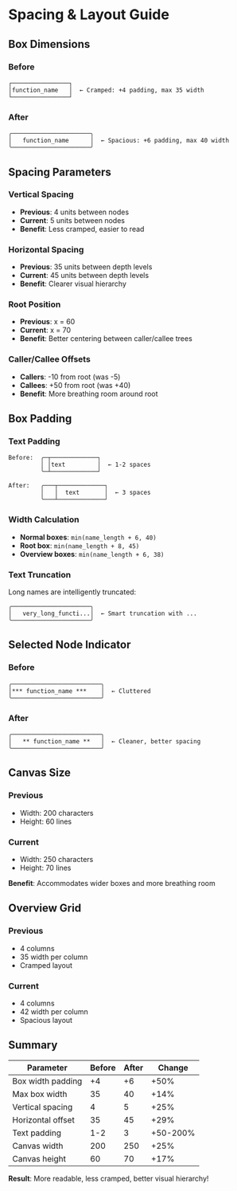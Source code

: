 # Spacing & Layout Guide

## Box Dimensions

### Before
```
┌────────────────┐
│function_name   │  ← Cramped: +4 padding, max 35 width
└────────────────┘
```

### After
```
╭──────────────────────╮
│   function_name      │  ← Spacious: +6 padding, max 40 width
╰──────────────────────╯
```

## Spacing Parameters

### Vertical Spacing
- **Previous**: 4 units between nodes
- **Current**: 5 units between nodes
- **Benefit**: Less cramped, easier to read

### Horizontal Spacing
- **Previous**: 35 units between depth levels
- **Current**: 45 units between depth levels
- **Benefit**: Clearer visual hierarchy

### Root Position
- **Previous**: x = 60
- **Current**: x = 70
- **Benefit**: Better centering between caller/callee trees

### Caller/Callee Offsets
- **Callers**: -10 from root (was -5)
- **Callees**: +50 from root (was +40)
- **Benefit**: More breathing room around root

## Box Padding

### Text Padding
```
Before:  ╭─┬─────────────┐
         │ │text         │  ← 1-2 spaces
         ╰─┴─────────────┘

After:   ╭───┬─────────────┐
         │   │  text       │  ← 3 spaces
         ╰───┴─────────────┘
```

### Width Calculation
- **Normal boxes**: `min(name_length + 6, 40)`
- **Root box**: `min(name_length + 8, 45)`
- **Overview boxes**: `min(name_length + 6, 38)`

### Text Truncation
Long names are intelligently truncated:
```
╭──────────────────────╮
│   very_long_functi...│  ← Smart truncation with ...
╰──────────────────────╯
```

## Selected Node Indicator

### Before
```
╭─────────────────────────╮
│*** function_name ***    │  ← Cluttered
╰─────────────────────────╯
```

### After
```
╭─────────────────────────╮
│   ** function_name **   │  ← Cleaner, better spacing
╰─────────────────────────╯
```

## Canvas Size

### Previous
- Width: 200 characters
- Height: 60 lines

### Current
- Width: 250 characters
- Height: 70 lines

**Benefit**: Accommodates wider boxes and more breathing room

## Overview Grid

### Previous
- 4 columns
- 35 width per column
- Cramped layout

### Current
- 4 columns  
- 42 width per column
- Spacious layout

## Summary

| Parameter | Before | After | Change |
|-----------|--------|-------|--------|
| Box width padding | +4 | +6 | +50% |
| Max box width | 35 | 40 | +14% |
| Vertical spacing | 4 | 5 | +25% |
| Horizontal offset | 35 | 45 | +29% |
| Text padding | 1-2 | 3 | +50-200% |
| Canvas width | 200 | 250 | +25% |
| Canvas height | 60 | 70 | +17% |

**Result**: More readable, less cramped, better visual hierarchy!

